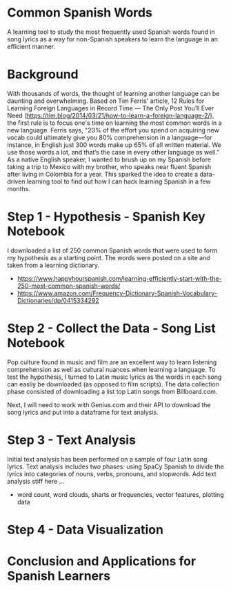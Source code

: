 # Common Spanish Words
A learning tool to study the most frequently used Spanish words found in song lyrics as a way for non-Spanish speakers to learn the language in an efficient manner.

# Background
With thousands of words, the thought of learning another language can be daunting and overwhelming. Based on Tim Ferris' article, 12 Rules for Learning Foreign Languages in Record Time — The Only Post You’ll Ever Need (https://tim.blog/2014/03/21/how-to-learn-a-foreign-language-2/), the first rule is to focus one's time on learning the most common words in a new language. Ferris says, "20% of the effort you spend on acquiring new vocab could ultimately give you 80% comprehension in a language—for instance, in English just 300 words make up 65% of all written material. We use those words a lot, and that’s the case in every other language as well." As a native English speaker, I wanted to brush up on my Spanish before taking a trip to Mexico with my brother, who speaks near fluent Spanish after living in Colombia for a year. This sparked the idea to create a data-driven learning tool to find out how I can hack learning Spanish in a few months.

# Step 1 - Hypothesis - Spanish Key Notebook
I downloaded a list of 250 common Spanish words that were used to form my hypothesis as a starting point. The words were posted on a site and taken from a learning dictionary. 
- https://www.happyhourspanish.com/learning-efficiently-start-with-the-250-most-common-spanish-words/
- https://www.amazon.com/Frequency-Dictionary-Spanish-Vocabulary-Dictionaries/dp/0415334292 

# Step 2 - Collect the Data - Song List Notebook
Pop culture found in music and film are an excellent way to learn listening comprehension as well as cultural nuances when learning a language. To test the hypothesis, I turned to Latin music lyrics as the words in each song can easliy be downloaded (as opposed to film scripts). The data collection phase consisted of downloading a list top Latin songs from Billboard.com. 

Next, I will need to work with Genius.com and their API to download the song lyrics and put into a dataframe for text analysis. 

# Step 3 - Text Analysis
Initial text analysis has been performed on a sample of four Latin song lyrics. Text analysis includes two phases: using SpaCy Spanish to divide the lyrics into categories of nouns, verbs, pronouns, and stopwords. 
Add text analysis stiff here ...
- word count, word clouds, sharts or frequencies, vector features, plotting data

# Step 4 - Data Visualization

# Conclusion and Applications for Spanish Learners
